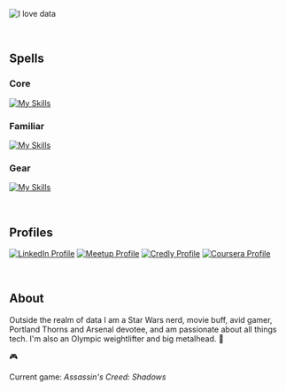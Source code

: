 ![I love data](https://capsule-render.vercel.app/api?type=waving&height=400&color=gradient&customColorList=4&text=%F0%9F%92%80%20%F0%9F%96%A4%20%F0%9F%92%BB&textBg=false&fontSize=50&fontAlignY=45&animation=fadeIn)

<br>

## Spells

### Core

[![My Skills](https://skillicons.dev/icons?i=html,css,js,ts,react,nextjs,sass,styledcomponents,bun,pnpm,nodejs,graphql,vitest,svg,netlify,git)](https://skillicons.dev)

### Familiar

[![My Skills](https://skillicons.dev/icons?i=astro,vue,nuxtjs,solidjs,svelte,pug,vite,redux,jest,express,apollo,mongodb,postgres,figma,docker)](https://skillicons.dev)


### Gear

[![My Skills](https://skillicons.dev/icons?i=apple,webstorm,github,codepen,postman)](https://skillicons.dev)

<br>

## Profiles

[![LinkedIn Profile](https://img.shields.io/badge/linkedin-0077B5?style=for-the-badge&logo=linkedin&logoColor=white&logoSize=auto)](https://linkedin.com/in/danielblakepdx)
[![Meetup Profile](https://img.shields.io/badge/Meetup-f64363?style=for-the-badge&logo=meetup&logoColor=white&logoSize=auto)](https://www.meetup.com/members/266104208)
[![Credly Profile](https://img.shields.io/badge/Credly-005850?style=for-the-badge&logo=credly&logoColor=white&logoSize=auto)](https://www.credly.com/users/daniel-blake.48b87e86)
[![Coursera Profile](https://img.shields.io/badge/Coursera-0062e4?style=for-the-badge&logo=coursera&logoColor=white&logoSize=auto)](https://www.coursera.org/user/424d24215bc02914a1eae71771d98075)

<br>

## About

Outside the realm of data I am a Star Wars nerd, movie buff, avid gamer, Portland Thorns and Arsenal devotee, and am passionate about all things tech. I'm also an Olympic weightlifter and big metalhead. 🤘

🎮

Current game: _Assassin's Creed: Shadows_
